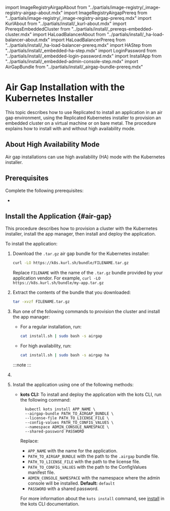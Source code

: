 import ImageRegistryAirgapAbout from "../partials/image-registry/_image-registry-airgap-about.mdx"
import ImageRegistryAirgapPrereq from "../partials/image-registry/_image-registry-airgap-prereq.mdx"
import KurlAbout from "../partials/install/_kurl-about.mdx"
import PrereqsEmbeddedCluster from "../partials/install/_prereqs-embedded-cluster.mdx"
import HaLoadBalancerAbout from "../partials/install/_ha-load-balancer-about.mdx"
import HaLoadBalancerPrereq from "../partials/install/_ha-load-balancer-prereq.mdx"
import HAStep from "../partials/install/_embedded-ha-step.mdx"
import LoginPassword from "../partials/install/_embedded-login-password.mdx"
import InstallApp from "../partials/install/_embedded-admin-console-step.mdx"
import AirGapBundle from "../partials/install/_airgap-bundle-prereq.mdx"

# Air Gap Installation with the Kubernetes Installer

This topic describes how to use Replicated to install an application in an air gap environment, using the Replicated Kubernetes installer to provision an embedded cluster on a virtual machine or on bare metal. The procedure explains how to install with and without high availability mode.

<KurlAbout/>

## About High Availability Mode

Air gap installations can use high availability (HA) mode with the Kubernetes installer.

<HaLoadBalancerAbout/>

## Prerequisites

Complete the following prerequisites:

<PrereqsEmbeddedCluster/>

* <AirGapBundle/>

<HaLoadBalancerPrereq/>

## Install the Application {#air-gap}

This procedure describes how to provision a cluster with the Kubernetes installer, install the app manager, then install and deploy the application.

To install the application:

1. Download the `.tar.gz` air gap bundle for the Kubernetes installer:

   ```bash
   curl -LO https://k8s.kurl.sh/bundle/FILENAME.tar.gz
   ```

   Replace `FILENAME` with the name of the `.tar.gz` bundle provided by your application vendor. For example, `curl -LO https://k8s.kurl.sh/bundle/my-app.tar.gz`

1. Extract the contents of the bundle that you downloaded:

   ```bash
   tar -xvzf FILENAME.tar.gz
   ```

1. Run one of the following commands to provision the cluster and install the app manager: 

    - For a regular installation, run:

      ```bash
      cat install.sh | sudo bash -s airgap
      ```

    - For high availability, run:

      ```bash
      cat install.sh | sudo bash -s airgap ha
      ```

    :::note
    <LoginPassword/>
    :::

  1. <HAStep/>
  
  1. Install the application using one of the following methods:

      <InstallApp/>

      - **kots CLI:** To install and deploy the application with the kots CLI, run the following command:

        ```
          kubectl kots install APP_NAME \
          --airgap-bundle PATH_TO_AIRGAP_BUNDLE \
          --license-file PATH_TO_LICENSE_FILE \
          --config-values PATH_TO_CONFIG_VALUES \
          --namespace ADMIN_CONSOLE_NAMESPACE \
          --shared-password PASSWORD
        ```

        Replace:
        * `APP_NAME` with the name for the application.
        * `PATH_TO_AIRGAP_BUNDLE` with the path to the `.airgap` bundle file.
        * `PATH_TO_LICENSE_FILE` with the path to the license file.
        * `PATH_TO_CONFIG_VALUES` with the path to the ConfigValues manifest file.
        * `ADMIN_CONSOLE_NAMESPACE` with the namespace where the admin console will be installed. **Default:** `default`
        * `PASSWORD` with a shared password.

        For more information about the `kots install` command, see [install](/reference/kots-cli-install) in the kots CLI documentation.